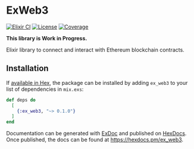 # ExWeb3

[![Elixir CI](https://github.com/animus-coop/ex_web3/actions/workflows/elixir.yml/badge.svg)](https://github.com/animus-coop/ex_web3/actions/workflows/elixir.yml)
[![License](https://img.shields.io/badge/License-MIT-blue)](https://github.com/animus-coop/ex_web3/blob/master/LICENSE.md)
[![Coverage](https://img.shields.io/github/last-commit/mana-ethereum/ethereumex.svg)](https://github.com/mana-ethereum/ethereumex/commits/master)

**This library is Work in Progress.**

Elixir library to connect and interact with Ethereum blockchain contracts.

## Installation

If [available in Hex](https://hex.pm/docs/publish), the package can be installed
by adding `ex_web3` to your list of dependencies in `mix.exs`:

```elixir
def deps do
  [
    {:ex_web3, "~> 0.1.0"}
  ]
end
```

Documentation can be generated with [ExDoc](https://github.com/elixir-lang/ex_doc)
and published on [HexDocs](https://hexdocs.pm). Once published, the docs can
be found at <https://hexdocs.pm/ex_web3>.


